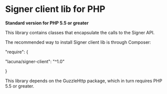 Signer client lib for PHP
====================================
**Standard version for PHP 5.5 or greater**

This library contains classes that encapsulate the calls to the Signer API.

The recommended way to install Signer client lib is through Composer:

"require": {

"lacuna/signer-client": "^1.0"

}

This library depends on the GuzzleHttp package, which in turn requires PHP 5.5 or greater.
